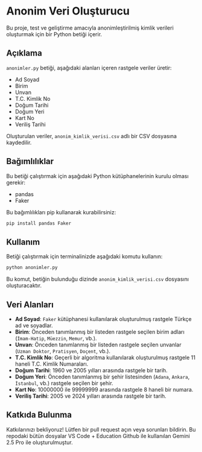 # Anonim Veri Oluşturucu

Bu proje, test ve geliştirme amacıyla anonimleştirilmiş kimlik verileri oluşturmak için bir Python betiği içerir.

## Açıklama

`anonimler.py` betiği, aşağıdaki alanları içeren rastgele veriler üretir:

*   Ad Soyad
*   Birim
*   Unvan
*   T.C. Kimlik No
*   Doğum Tarihi
*   Doğum Yeri
*   Kart No
*   Veriliş Tarihi

Oluşturulan veriler, `anonim_kimlik_verisi.csv` adlı bir CSV dosyasına kaydedilir.

## Bağımlılıklar

Bu betiği çalıştırmak için aşağıdaki Python kütüphanelerinin kurulu olması gerekir:

*   pandas
*   Faker

Bu bağımlılıkları pip kullanarak kurabilirsiniz:

```bash
pip install pandas Faker
```

## Kullanım

Betiği çalıştırmak için terminalinizde aşağıdaki komutu kullanın:

```bash
python anonimler.py
```

Bu komut, betiğin bulunduğu dizinde `anonim_kimlik_verisi.csv` dosyasını oluşturacaktır.

## Veri Alanları

*   **Ad Soyad**: `Faker` kütüphanesi kullanılarak oluşturulmuş rastgele Türkçe ad ve soyadlar.
*   **Birim**: Önceden tanımlanmış bir listeden rastgele seçilen birim adları (`İmam-Hatip`, `Müezzin`, `Memur`, vb.).
*   **Unvan**: Önceden tanımlanmış bir listeden rastgele seçilen unvanlar (`Uzman Doktor`, `Pratisyen`, `Doçent`, vb.).
*   **T.C. Kimlik No**: Geçerli bir algoritma kullanılarak oluşturulmuş rastgele 11 haneli T.C. Kimlik Numaraları.
*   **Doğum Tarihi**: 1960 ve 2005 yılları arasında rastgele bir tarih.
*   **Doğum Yeri**: Önceden tanımlanmış bir şehir listesinden (`Adana`, `Ankara`, `İstanbul`, vb.) rastgele seçilen bir şehir.
*   **Kart No**: 10000000 ile 99999999 arasında rastgele 8 haneli bir numara.
*   **Veriliş Tarihi**: 2005 ve 2024 yılları arasında rastgele bir tarih.

## Katkıda Bulunma

Katkılarınızı bekliyoruz! Lütfen bir pull request açın veya sorunları bildirin.
Bu repodaki bütün dosyalar VS Code + Education Github ile kullanılan Gemini 2.5 Pro ile oluşturulmuştur.